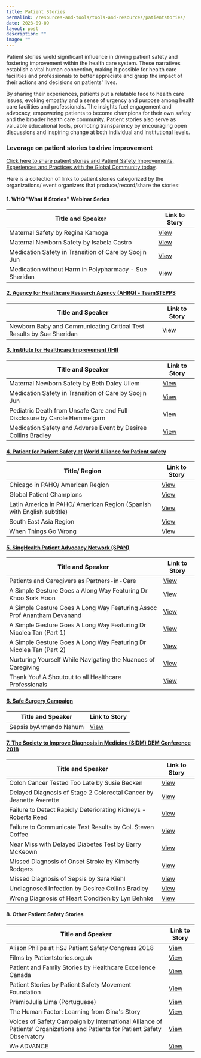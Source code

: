 ```yaml
---
title: Patient Stories
permalink: /resources-and-tools/tools-and-resources/patientstories/
date: 2023-09-09
layout: post
description: ""
image: ""
---
```

Patient stories wield significant influence in driving patient safety and fostering improvement within the health care system. These narratives establish a vital human connection, making it possible for health care facilities and professionals to better appreciate and grasp the impact of their actions and decisions on patients' lives.

By sharing their experiences, patients put a relatable face to health care issues, evoking empathy and a sense of urgency and purpose among health care facilities and professionals. The insights fuel engagement and advocacy, empowering patients to become champions for their own safety and the broader health care community. Patient stories also serve as valuable educational tools, promoting transparency by encouraging open discussions and inspiring change at both individual and institutional levels.

### Leverage on patient stories to drive improvement 

[Click here to share patient stories and Patient Safety Improvements, Experiences and Practices with the Global Community today](https://form.gov.sg/64631e5f0fbfe400126c8e0d).

Here is a collection of links to patient stories categorized by the organizations/ event organizers that produce/record/share the stories:

#### **1. WHO "What if Stories” Webinar Series**

| Title and Speaker | Link to Story | 
| -------- | -------- | 
| Maternal Safety by Regina Kamoga    | [View](https://www.youtube.com/embed/irCPCktoMXg)|
|Maternal Newborn Safety by Isabela Castro    | [View](https://youtu.be/lhUUDLM_iJk)
| Medication Safety in Transition of Care by Soojin Jun   |[View](https://www.youtube.com/embed/xST1MZgHQGg)|
| Medication without Harm in Polypharmacy - Sue Sheridan   | [View](https://www.youtube.com/embed/zzJPQrhKfGk)
      
#### **[2. Agency for Healthcare Research Agency (AHRQ) - TeamSTEPPS](https://www.ahrq.gov/teamstepps-program/index.html)**

| Title and Speaker | Link to Story | 
| -------- | -------- | 
| Newborn Baby and Communicating Critical Test Results by Sue Sheridan | [View](https://youtu.be/Dn5zk49RLC8)

#### **[3. Institute for Healthcare Improvement (IHI)](https://www.ihi.org/)**

| Title and Speaker | Link to Story | 
| -------- | -------- | 
| Maternal Newborn Safety by Beth Daley Ullem | [View](https://youtu.be/8plufSBnjKE)|
| Medication Safety in Transition of Care by Soojin Jun | [View](https://youtu.be/lXnK04uTdaU)|
| Pediatric Death from Unsafe Care and Full Disclosure by Carole Hemmelgarn | [View](https://youtu.be/nm4Rjll2d10)|
| Medication Safety and Adverse Event by Desiree Collins Bradley | [View](https://youtu.be/lmvxL42WKdI)|

#### **[4. Patient for Patient Safety at](https://www.who.int/initiatives/patients-for-patient-safety) [World Alliance for Patient safety](https://www.who.int/teams/integrated-health-services/patient-safety/about/world-alliance-for-patient-safety)**

| Title/ Region | Link to Story | 
| -------- | -------- | 
| Chicago in PAHO/ American Region| [View](https://youtu.be/KD8A9bq2Yxc)|
| Global Patient Champions | [View](https://youtu.be/TxTdA1htQ1s)|
| Latin America in PAHO/ American Region (Spanish with English subtitle) | [View](https://youtu.be/EHiATbdZFP4)|
| South East Asia Region |[View](https://youtu.be/X8hZkKKiyY0) |
| When Things Go Wrong |[View](https://youtu.be/vME9ewsz3wU)|

#### **[5. SingHealth Patient Advocacy Network (SPAN)](https://www.singhealthdukenus.com.sg/ipsq/singhealth-patient-advocacy-network)**

| Title and Speaker | Link to Story | 
| -------- | -------- | 
| Patients and Caregivers as Partners-in-Care| [View](https://youtu.be/k_leu2Udvic)|
| A Simple Gesture Goes a Along Way Featuring Dr Khoo Sork Hoon|[View](https://fb.watch/mYeEEGkY-d/)|
| A Simple Gesture Goes A Long Way Featuring Assoc Prof Anantham Devanand |[View](https://fb.watch/mYeMgO6Lsb/)|
| A Simple Gesture Goes A Long Way Featuring Dr Nicolea Tan (Part 1) |[View](https://fb.watch/mYeQysXLI7/)|
| A Simple Gesture Goes A Long Way Featuring Dr Nicolea Tan (Part 2) |[View](https://fb.watch/mYeSv41xWi/)|
| Nurturing Yourself While Navigating the Nuances of Caregiving|[View](https://www.theadvocacyexchange.com/program/september-1st-2022/nurturing-yourself-while-navigating-the-nuances-of-caregiving/)|
| Thank You! A Shoutout to all Healthcare Professionals|[View](https://www.facebook.com/watch/?v=2727004260748774)|

#### **[6. Safe Surgery Campaign](https://www.safecarecampaign.org/)**

| Title and Speaker | Link to Story | 
| -------- | -------- | 
| Sepsis byArmando Nahum | [View](https://youtu.be/8RoORfb3P2Y)

#### **[7. The Society to Improve Diagnosis in Medicine (SIDM) DEM Conference 2018](https://www.improvediagnosis.org/dem2018/)**

| Title and Speaker | Link to Story | 
| -------- | -------- | 
|Colon Cancer Tested Too Late by Susie Becken |[View](https://youtu.be/pd-1I2T6eh8)|
| Delayed Diagnosis of Stage 2 Colorectal Cancer by Jeanette Averette |[View](https://youtu.be/Hut7VUXiUiA)|
| Failure to Detect Rapidly Deteriorating Kidneys - Roberta Reed |[View](https://youtu.be/ZnNqjT2o-o8)|
| Failure to Communicate Test Results by Col. Steven Coffee|[View](https://youtu.be/lvJjNZsVGwo) |
| Near Miss with Delayed Diabetes Test by Barry McKeown|[View](https://youtu.be/xkVhxR8d9qQ) |
| Missed Diagnosis of Onset Stroke by Kimberly Rodgers|[View](https://youtu.be/Jvu2lrkcfKY)|
| Missed Diagnosis of Sepsis by Sara Kiehl|[View](https://youtu.be/62q70SU_P3s) |
|Undiagnosed Infection by Desiree Collins Bradley|[View](https://youtu.be/sVNbAQBeClg)
| Wrong Diagnosis of Heart Condition by Lyn Behnke|[View](https://youtu.be/m7u08X5SoG0) |

#### **8. Other Patient Safety Stories**

| Title and Speaker | Link to Story | 
| ---------------- | ------------- | 
|Alison Philips at HSJ Patient Safety Congress 2018 |[View](https://youtu.be/RPlBwk_V99o)|
|Films by Patientstories.org.uk|[View](https://www.patientstories.org.uk/films/)|
|Patient and Family Stories by Healthcare Excellence Canada|[View](https://www.patientsafetyinstitute.ca/en/toolsResources/Member-Videos-and-Stories/pages/default.aspx)|
|Patient Stories by Patient Safety Movement Foundation|[View](https://psmf.org/patient-stories/)|
|PrêmioJulia Lima (Portuguese) |[View](https://www.youtube.com/watch?v=ctjXlc3fT6I)|
|The Human Factor: Learning from Gina's Story|[View](https://youtu.be/IJfoLvLLoFo)
|Voices of Safety Campaign by International Alliance of Patients' Organizations and Patients for Patient Safety Observatory|[View](https://www.youtube.com/@iapop4pso279/videos)|
|We ADVANCE|[View](https://vimeo.com/121500247)|